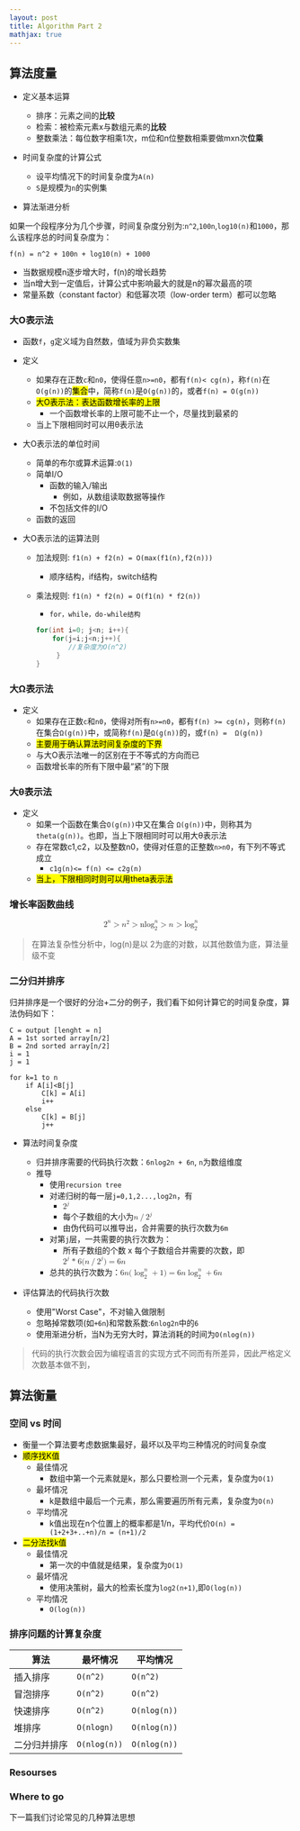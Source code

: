 ```yaml
---
layout: post
title: Algorithm Part 2
mathjax: true
---
```


## 算法度量

- 定义基本运算
	- 排序：元素之间的**比较**
	- 检索：被检索元素x与数组元素的**比较**
	- 整数乘法：每位数字相乘1次，m位和n位整数相乘要做mxn次**位乘**

- 时间复杂度的计算公式
	- 设平均情况下的时间复杂度为`A(n)`
	- `S`是规模为`n`的实例集

- 算法渐进分析

如果一个段程序分为几个步骤，时间复杂度分别为:`n^2`,`100n`,`log10(n)`和`1000`，那么该程序总的时间复杂度为：

```
f(n) = n^2 + 100n + log10(n) + 1000
```
- 当数据规模n逐步增大时，f(n)的增长趋势
- 当n增大到一定值后，计算公式中影响最大的就是n的幂次最高的项
- 常量系数（constant factor）和低幂次项（low-order term）都可以忽略

### 大O表示法

- 函数`f`，`g`定义域为自然数，值域为非负实数集
- 定义
	- 如果存在正数`c`和`n0`，使得任意`n>=n0`，都有`f(n)< cg(n)`，称`f(n)`在`O(g(n))`的<mark>集合</mark>中，简称`f(n)`是`O(g(n))`的，或者`f(n) = O(g(n))`
	- <mark>大O表示法：表达函数增长率的上限</mark>
		- 一个函数增长率的上限可能不止一个，尽量找到最紧的
	- 当上下限相同时可以用θ表示法 

- 大O表示法的单位时间 
	- 简单的布尔或算术运算:`O(1)`
	- 简单I/O
		- 函数的输入/输出
			- 例如，从数组读取数据等操作 
		- 不包括文件的I/O
	- 函数的返回

- 大O表示法的运算法则
	- 加法规则: `f1(n) + f2(n) = O(max(f1(n),f2(n)))`
		- 顺序结构，if结构，switch结构
	
	- 乘法规则: `f1(n) * f2(n) = O(f1(n) * f2(n))`
		- `for，while，do-while结构`

		```c		
		for(int i=0; j<n; i++){
			for(j=i;j<n;j++){ 
				//复杂度为O(n^2)
			 }
		}
		```

### 大Ω表示法

- 定义
	- 如果存在正数`c`和`n0`，使得对所有`n>=n0`，都有`f(n) >= cg(n)`，则称`f(n)`在集合`Ω(g(n))`中，或简称`f(n)`是`Ω(g(n))`的，或`f(n) =  Ω(g(n))`
	- <mark>主要用于确认算法时间复杂度的下界</mark>
	- 与大O表示法唯一的区别在于不等式的方向而已
	- 函数增长率的所有下限中最“紧”的下限


### 大θ表示法

- 定义
	- 如果一个函数在集合`O(g(n))`中又在集合 `Ω(g(n))`中，则称其为`theta(g(n))`。也即，当上下限相同时可以用大θ表示法
	- 存在常数c1,c2，以及整数n0，使得对任意的正整数`n>n0`，有下列不等式成立
		- `c1g(n)<= f(n) <= c2g(n)`
	- <mark>当上，下限相同时则可以用theta表示法</mark>

### 增长率函数曲线

<math display="block">
    <msup><mi>2</mi><mi>n</mi></msup>
    <mo>></mo>
    <msup><mi>n</mi><mi>2</mi></msup>
    <mo>></mo>
	<msubsup><mi>nlog</mi> <mi>2</mi> <mi>n</mi></msubsup> 
	 <mo>></mo>
	 <msubsup><mi>n</mi> <mi></mi> <mi></mi></msubsup>
	 <mo>></mo>
	 <msubsup><mi>log</mi> <mi>2</mi> <mi>n</mi></msubsup>     
</math>

> 在算法复杂性分析中，log(n)是以 2为底的对数，以其他数值为底，算法量级不变

### 二分归并排序

归并排序是一个很好的分治+二分的例子，我们看下如何计算它的时间复杂度，算法伪码如下：

```
C = output [lenght = n]
A = 1st sorted array[n/2]
B = 2nd sorted array[n/2]
i = 1
j = 1

for k=1 to n
    if A[i]<B[j]
        C[k] = A[i]
        i++
    else
        C[k] = B[j]
        j++
```

- 算法时间复杂度
	- 归并排序需要的代码执行次数：`6nlog2n + 6n`, `n`为数组维度
	- 推导
		- 使用`recursion tree`
		- 对递归树的每一层`j=0,1,2...,log2n`，有
			- <math><msup><mi>2</mi><mi>j</mi></msup></math/>个节点，每个节点代表一个需要继续递归的子数组
			- 每个子数组的大小为<math><mi>n</mi><mo>/</mo><msup><mi>2</mi><mi>j</mi></msup></math>
			- 由伪代码可以推导出，合并需要的执行次数为`6m`
		- 对第`j`层，一共需要的执行次数为：
			- 所有子数组的个数 x 每个子数组合并需要的次数，即<math><msup><mi>2</mi><mi>j</mi></msup><mo> * </mo><mn>6</mn><mo stretchy="false">(</mo><mi>n</mi><mo>/</mo><msup><mi>2</mi><mi>j</mi></msup><mo stretchy="false">)</mo><mo>=</mo><mn>6</mn><mi>n</mi></math/>
		- 总共的执行次数为：<math><mn>6</mn><mi>n</mi><mo stretchy="false">(</mo><msubsup><mo>log</mo><mn>2</mn><mi>n</mi></msubsup><mo>+</mo><mn>1</mn><mo stretchy="false">)</mo><mo>=</mo><mn>6</mn><mi>n</mi><msubsup><mo>log</mo><mn>2</mn><mi>n</mi></msubsup><mo>+</mo><mn>6</mn><mi>n</mi></math>

- 评估算法的代码执行次数
    - 使用"Worst Case"，不对输入做限制
    - 忽略掉常数项(如`+6n`)和常数系数:`6nlog2n`中的`6`
    - 使用渐进分析，当N为无穷大时，算法消耗的时间为`O(nlog(n))`

> 代码的执行次数会因为编程语言的实现方式不同而有所差异，因此严格定义次数基本做不到，

## 算法衡量

### 空间 vs 时间

- 衡量一个算法要考虑数据集最好，最坏以及平均三种情况的时间复杂度
- <mark>顺序找K值</mark>
	- 最佳情况
		- 数组中第一个元素就是k，那么只要检测一个元素，复杂度为`O(1)`
	- 最坏情况
		- k是数组中最后一个元素，那么需要遍历所有元素，复杂度为`O(n)`
	- 平均情况
		- k值出现在n个位置上的概率都是1/n，平均代价`O(n) = (1+2+3+..+n)/n = (n+1)/2`
- <mark>二分法找k值</mark>
	- 最佳情况
		- 第一次的中值就是结果，复杂度为`O(1)`
	- 最坏情况
		- 使用决策树，最大的检索长度为`log2(n+1)`,即`O(log(n))`
	- 平均情况 
		- `O(log(n))`

### 排序问题的计算复杂度

|算法|最坏情况|平均情况|
|---|-------|------|
|插入排序| `O(n^2)`| `O(n^2)`|
|冒泡排序| `O(n^2)`| `O(n^2)`|
|快速排序| `O(n^2)`| `O(nlog(n))`|
|堆排序| `O(nlogn)`| `O(nlog(n))`|
|二分归并排序| `O(nlog(n))`| `O(nlog(n))`|
	

### Resourses


### Where to go

下一篇我们讨论常见的几种算法思想
